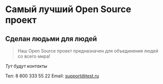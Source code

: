 # Самый лучший Open Source проект

## Сделан людьми для людей

> Наш Open Source проект преднaзначен для объединения людей со всего мира!

_Тут будут контакты_

Тел: 8 800 333 55 22
Email: support@test.ru
